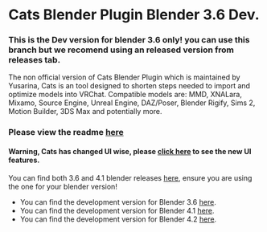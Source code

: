# Cats Blender Plugin Blender 3.6 Dev.

### This is the Dev version for blender 3.6 only! you can use this branch but we recomend using an released version from releases tab.

The non official version of Cats Blender Plugin which is maintained by Yusarina, Cats is an tool designed to shorten steps needed to import and optimize models into VRChat. Compatible models are: MMD, XNALara, Mixamo, Source Engine, Unreal Engine, DAZ/Poser, Blender Rigify, Sims 2, Motion Builder, 3DS Max and potentially more.

### Please view the readme [here](https://github.com/unofficalcats/Cats-Blender-Plugin-Unofficial-/tree/Welcome)

#### Warning, Cats has changed UI wise, please [click here](https://github.com/unofficalcats/Cats-Blender-Plugin-Unofficial-/wiki/Features) to see the new UI features.

You can find both 3.6 and 4.1 blender releases [here](https://github.com/unofficalcats/Cats-Blender-Plugin-Unofficial-/releases), ensure you are using the one for your blender version!  

- You can find the development version for Blender 3.6 [here](https://github.com/unofficalcats/Cats-Blender-Plugin-Unofficial-/tree/blender-36-dev).
- You can find the development version for Blender 4.1 [here](https://github.com/unofficalcats/Cats-Blender-Plugin-Unofficial-/tree/blender-41-dev).
- You can find the development version for Blender 4.2 [here](https://github.com/unofficalcats/Cats-Blender-Plugin-Unofficial-/tree/blender-42-dev).

